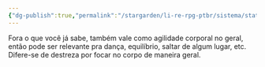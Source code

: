 ```yaml
---
{"dg-publish":true,"permalink":"/stargarden/li-re-rpg-ptbr/sistema/stats/stats-principais/agilidade/","created":"2025-01-11T01:29:05.228-03:00","updated":"2025-01-12T02:33:24.928-03:00"}
---
```



Fora o que você já sabe, também vale como agilidade corporal no geral, então pode ser relevante pra dança, equilíbrio, saltar de algum lugar, etc. Difere-se de destreza por focar no corpo de maneira geral.
